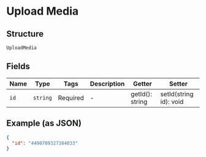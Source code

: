 
# Upload Media

## Structure

`UploadMedia`

## Fields

| Name | Type | Tags | Description | Getter | Setter |
|  --- | --- | --- | --- | --- | --- |
| `id` | `string` | Required | - | getId(): string | setId(string id): void |

## Example (as JSON)

```json
{
  "id": "4490709327384033"
}
```


